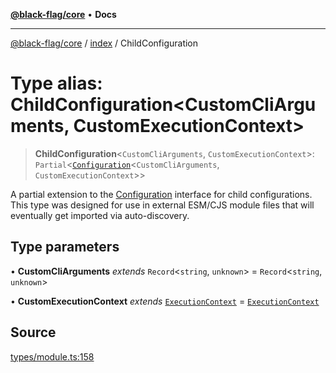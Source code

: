 [**@black-flag/core**](../../README.md) • **Docs**

***

[@black-flag/core](../../README.md) / [index](../README.md) / ChildConfiguration

# Type alias: ChildConfiguration\<CustomCliArguments, CustomExecutionContext\>

> **ChildConfiguration**\<`CustomCliArguments`, `CustomExecutionContext`\>: `Partial`\<[`Configuration`](Configuration.md)\<`CustomCliArguments`, `CustomExecutionContext`\>\>

A partial extension to the [Configuration](Configuration.md) interface for child
configurations. This type was designed for use in external ESM/CJS module
files that will eventually get imported via auto-discovery.

## Type parameters

• **CustomCliArguments** *extends* `Record`\<`string`, `unknown`\> = `Record`\<`string`, `unknown`\>

• **CustomExecutionContext** *extends* [`ExecutionContext`](../../util/type-aliases/ExecutionContext.md) = [`ExecutionContext`](../../util/type-aliases/ExecutionContext.md)

## Source

[types/module.ts:158](https://github.com/Xunnamius/black-flag/blob/d4a156f70283118824ee7289456277508954660f/types/module.ts#L158)
